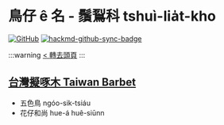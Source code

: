 # 鳥仔 ê 名 - 鬚鴷科 tshuì-lia̍t-kho

[![GitHub](https://img.shields.io/badge/GitHub-black?logo=github)](https://github.com/siansiansu/tsiau-a-e-mia)
[![hackmd-github-sync-badge](https://hackmd.io/51UrgxKjROC7L31kuM-jtA/badge)](https://hackmd.io/51UrgxKjROC7L31kuM-jtA)

:::warning
[< 轉去頭頁](https://hackmd.io/@siansiansu/Hy4VzNvha)
:::

## [台灣擬啄木 Taiwan Barbet](https://www.instagram.com/p/CgKBWtMPX-B/)

- 五色鳥 ngóo-sik-tsiáu
- 花仔和尚 hue-á huê-siūnn
